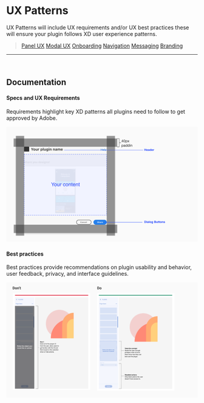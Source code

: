 # UX Patterns

UX Patterns will include UX requirements and/or UX best practices these will ensure your plugin follows XD user experience patterns.

> [Panel UX](panel-ux.md)
> [Modal UX](modal-ux.md)
> [Onboarding](onboarding.md)
> [Navigation](navigation.md)
> [Messaging](messaging.md)
> [Branding](branding.md)

----------

 <br />
 
## Documentation

#### Specs and UX Requirements

Requirements highlight key XD patterns all plugins need to follow to get approved by Adobe. 

![Example of specs and UX requirements](../ux-images/UX-Patterns-1-Specs.png)

#### Best practices

Best practices provide recommendations on plugin usability and behavior, user feedback, privacy, and interface guidelines. 

![Example of a UX best practice](../ux-images/UX-Patterns-2-Best-Practices.png)


